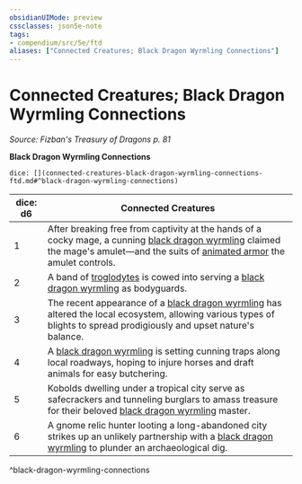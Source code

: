 ```yaml
---
obsidianUIMode: preview
cssclasses: json5e-note
tags:
- compendium/src/5e/ftd
aliases: ["Connected Creatures; Black Dragon Wyrmling Connections"]
---
```

# Connected Creatures; Black Dragon Wyrmling Connections
*Source: Fizban's Treasury of Dragons p. 81* 

**Black Dragon Wyrmling Connections**

`dice: [](connected-creatures-black-dragon-wyrmling-connections-ftd.md#^black-dragon-wyrmling-connections)`

| dice: d6 | Connected Creatures |
|----------|---------------------|
| 1 | After breaking free from captivity at the hands of a cocky mage, a cunning [black dragon wyrmling](/Systems/5e/bestiary/dragon/black-dragon-wyrmling.md) claimed the mage's amulet—and the suits of [animated armor](/Systems/5e/bestiary/construct/animated-armor.md) the amulet controls. |
| 2 | A band of [troglodytes](/Systems/5e/bestiary/humanoid/troglodyte.md) is cowed into serving a [black dragon wyrmling](/Systems/5e/bestiary/dragon/black-dragon-wyrmling.md) as bodyguards. |
| 3 | The recent appearance of a [black dragon wyrmling](/Systems/5e/bestiary/dragon/black-dragon-wyrmling.md) has altered the local ecosystem, allowing various types of blights to spread prodigiously and upset nature's balance. |
| 4 | A [black dragon wyrmling](/Systems/5e/bestiary/dragon/black-dragon-wyrmling.md) is setting cunning traps along local roadways, hoping to injure horses and draft animals for easy butchering. |
| 5 | Kobolds dwelling under a tropical city serve as safecrackers and tunneling burglars to amass treasure for their beloved [black dragon wyrmling](/Systems/5e/bestiary/dragon/black-dragon-wyrmling.md) master. |
| 6 | A gnome relic hunter looting a long-abandoned city strikes up an unlikely partnership with a [black dragon wyrmling](/Systems/5e/bestiary/dragon/black-dragon-wyrmling.md) to plunder an archaeological dig. |
^black-dragon-wyrmling-connections